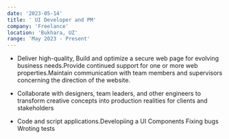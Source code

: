 ```yaml
---
date: '2023-05-14'
title: ' UI Developer and PM'
company: 'Freelance'
location: 'Bukhara, UZ'
range: 'May 2023 - Present'
---
```


- Deliver high-quality, Build and optimize a secure web page for evolving business needs.Provide continued support for one or more web properties.Maintain communication with team members and supervisors concerning the direction of the website.

- Collaborate with designers, team leaders, and other engineers to transform creative concepts into production realities for clients and stakeholders
- Code and script applications.Developiing a UI Components Fixing bugs Wroting tests

